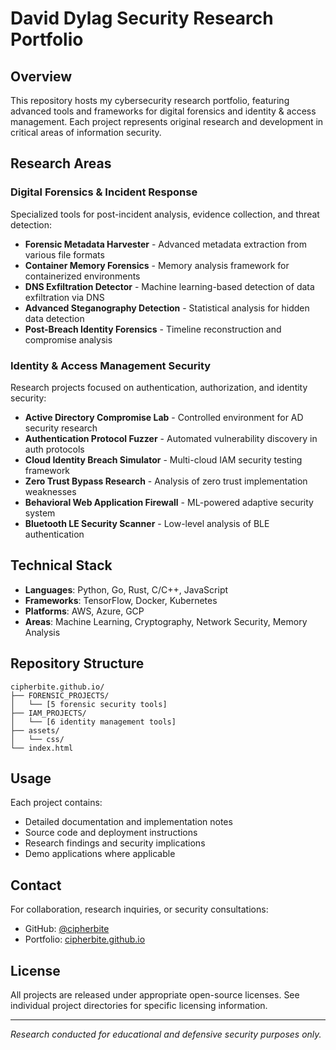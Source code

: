 # David Dylag Security Research Portfolio

## Overview

This repository hosts my cybersecurity research portfolio, featuring advanced tools and frameworks for digital forensics and identity & access management. Each project represents original research and development in critical areas of information security.

## Research Areas

### Digital Forensics & Incident Response

Specialized tools for post-incident analysis, evidence collection, and threat detection:

- **Forensic Metadata Harvester** - Advanced metadata extraction from various file formats
- **Container Memory Forensics** - Memory analysis framework for containerized environments
- **DNS Exfiltration Detector** - Machine learning-based detection of data exfiltration via DNS
- **Advanced Steganography Detection** - Statistical analysis for hidden data detection
- **Post-Breach Identity Forensics** - Timeline reconstruction and compromise analysis

### Identity & Access Management Security

Research projects focused on authentication, authorization, and identity security:

- **Active Directory Compromise Lab** - Controlled environment for AD security research
- **Authentication Protocol Fuzzer** - Automated vulnerability discovery in auth protocols
- **Cloud Identity Breach Simulator** - Multi-cloud IAM security testing framework
- **Zero Trust Bypass Research** - Analysis of zero trust implementation weaknesses
- **Behavioral Web Application Firewall** - ML-powered adaptive security system
- **Bluetooth LE Security Scanner** - Low-level analysis of BLE authentication

## Technical Stack

- **Languages**: Python, Go, Rust, C/C++, JavaScript
- **Frameworks**: TensorFlow, Docker, Kubernetes
- **Platforms**: AWS, Azure, GCP
- **Areas**: Machine Learning, Cryptography, Network Security, Memory Analysis

## Repository Structure

```
cipherbite.github.io/
├── FORENSIC_PROJECTS/
│   └── [5 forensic security tools]
├── IAM_PROJECTS/
│   └── [6 identity management tools]
├── assets/
│   └── css/
└── index.html
```

## Usage

Each project contains:
- Detailed documentation and implementation notes
- Source code and deployment instructions
- Research findings and security implications
- Demo applications where applicable

## Contact

For collaboration, research inquiries, or security consultations:
- GitHub: [@cipherbite](https://github.com/cipherbite)
- Portfolio: [cipherbite.github.io](https://cipherbite.github.io)

## License

All projects are released under appropriate open-source licenses. See individual project directories for specific licensing information.

---

*Research conducted for educational and defensive security purposes only.*
